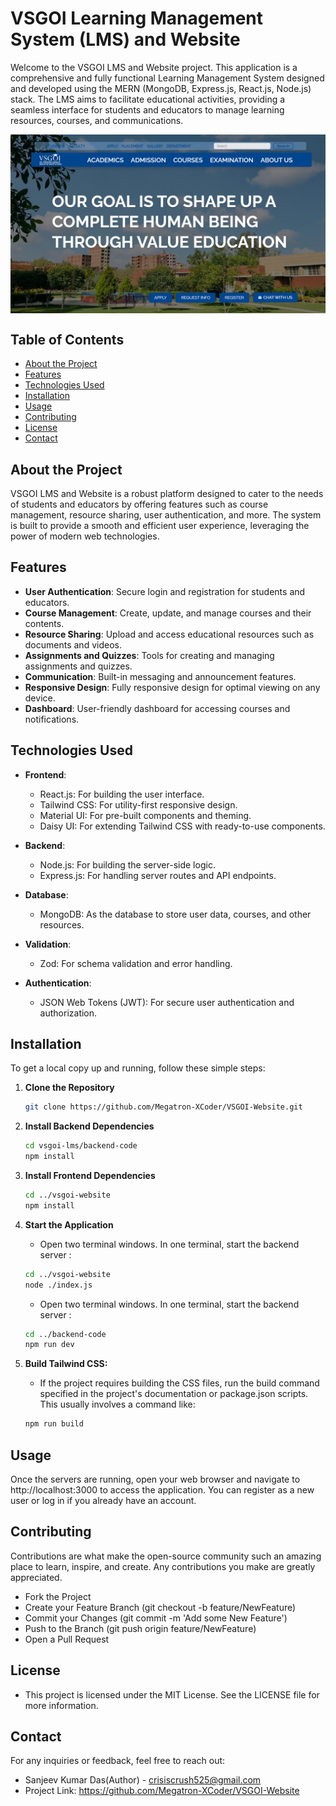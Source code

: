 # VSGOI Learning Management System (LMS) and Website

Welcome to the VSGOI LMS and Website project. This application is a comprehensive and fully functional Learning 
Management System designed and developed using the MERN (MongoDB, Express.js, React.js, Node.js) stack. The LMS aims 
to facilitate educational activities, providing a seamless interface for students and educators to manage learning 
resources, courses, and communications.

<img align="center" alt="Sample Preview" src="vsgoi-website/public/ReadmeBackground.png">

## Table of Contents

- [About the Project](#about-the-project)
- [Features](#features)
- [Technologies Used](#technologies-used)
- [Installation](#installation)
- [Usage](#usage)
- [Contributing](#contributing)
- [License](#license)
- [Contact](#contact)

## About the Project

VSGOI LMS and Website is a robust platform designed to cater to the needs of students and educators by offering 
features such as course management, resource sharing, user authentication, and more. The system is built to provide 
a smooth and efficient user experience, leveraging the power of modern web technologies.

## Features

- **User Authentication**: Secure login and registration for students and educators.
- **Course Management**: Create, update, and manage courses and their contents.
- **Resource Sharing**: Upload and access educational resources such as documents and videos.
- **Assignments and Quizzes**: Tools for creating and managing assignments and quizzes.
- **Communication**: Built-in messaging and announcement features.
- **Responsive Design**: Fully responsive design for optimal viewing on any device.
- **Dashboard**: User-friendly dashboard for accessing courses and notifications.

## Technologies Used

- **Frontend**:
    - React.js: For building the user interface.
    - Tailwind CSS: For utility-first responsive design.
    - Material UI: For pre-built components and theming.
    - Daisy UI: For extending Tailwind CSS with ready-to-use components.

- **Backend**:
    - Node.js: For building the server-side logic.
    - Express.js: For handling server routes and API endpoints.

- **Database**:
    - MongoDB: As the database to store user data, courses, and other resources.

- **Validation**:
    - Zod: For schema validation and error handling.

- **Authentication**:
    - JSON Web Tokens (JWT): For secure user authentication and authorization.

## Installation

To get a local copy up and running, follow these simple steps:

1. **Clone the Repository**
   ```bash
   git clone https://github.com/Megatron-XCoder/VSGOI-Website.git
   ```
   
2. **Install Backend Dependencies**
   ```bash
   cd vsgoi-lms/backend-code
   npm install
   ```
   
3. **Install Frontend Dependencies**
   ```bash
   cd ../vsgoi-website
   npm install
   ```

4. **Start the Application**
    - Open two terminal windows. In one terminal, start the backend server :
   ```bash
   cd ../vsgoi-website
   node ./index.js
    ```
   
   - Open two terminal windows. In one terminal, start the backend server :
   ```bash
   cd ../backend-code
   npm run dev
   ```

5. **Build Tailwind CSS:**
    - If the project requires building the CSS files, run the build command specified in the project's documentation or package.json scripts. This usually involves a command like:

   ```bash
   npm run build
   ```
   
## Usage

Once the servers are running, open your web browser and navigate to http://localhost:3000 to access the application. You can register as a new user or log in if you already have an account.

## Contributing
Contributions are what make the open-source community such an amazing place to learn, inspire, and create. Any contributions you make are greatly appreciated.

- Fork the Project
- Create your Feature Branch (git checkout -b feature/NewFeature)
- Commit your Changes (git commit -m 'Add some New Feature')
- Push to the Branch (git push origin feature/NewFeature)
- Open a Pull Request


## License
- This project is licensed under the MIT License. See the LICENSE file for more information.

## Contact
For any inquiries or feedback, feel free to reach out:
- Sanjeev Kumar Das(Author) - crisiscrush525@gmail.com
- Project Link: https://github.com/Megatron-XCoder/VSGOI-Website

